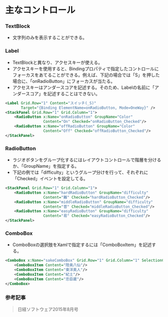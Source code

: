 # 主なコントロール

### TextBlock
* 文字列のみを表示することができる。

### Label
* TextBlockと異なり、アクセスキーが使える。
* アクセスキーを使用すると、Bindingプロパティで指定したコントロールにフォーカスをあてることができる。例えば、下記の場合では「S」を押した場合に、「onRadioButton」にフォーカスが当たる。
* アクセスキーはアンダースコアを記述する。そのため、Labelの名前に「アンダースコア」を記述することはできない。

```xml
<Label Grid.Row="1" Content="スイッチ(_S)"
       Target="{Binding ElementName=onRadioButton, Mode=OneWay}" />
<StackPanel Grid.Row="1" Grid.Column="1">
    <RadioButton x:Name="onRadioButton" GroupName="Color"
                 Content="On" Checked="onRadioButton_Checked"/>
    <RadioButton x:Name="offRadioButton" GroupName="Color"
                 Content="Off" Checked="offRadioButton_Checked"/>
</StackPanel>
```

### RadioButton
* ラジオボタンをグループ化するにはレイアウトコントロールで階層を分けるか、「GroupName」を指定する。
* 下記の例では「difficulty」というグループ分けを行って、それぞれに「Checked」イベントを設定してる。

```xml
<StackPanel Grid.Row="1" Grid.Column="1">
    <RadioButton x:Name="hardRadioButton" GroupName="difficulty"
                 Content="難" Checked="hardRadioButton_Checked"/>
    <RadioButton x:Name="middleRadioButton" GroupName="difficulty"
                 Content="普" Checked="middleRadioButton_Checked"/>
    <RadioButton x:Name="easyRadioButton" GroupName="difficulty"
                 Content="易" Checked="easyRadioButton_Checked"/>
</StackPanel>
```
### ComboBox
* ComboBoxの選択肢をXamlで指定するには「ComboBoxItem」を記述する。

```xml
<ComboBox x:Name="sakeComboBox" Grid.Row="1" Grid.Column="1" SelectionChanged="sakeComboBox_SelectionChanged">
    <ComboBoxItem Content="陸奥八仙"/>
    <ComboBoxItem Content="東洋美人"/>
    <ComboBoxItem Content="紀土"/>
    <ComboBoxItem Content="忠臣蔵"/>
</ComboBox>
```

### 参考記事

> 日経ソフトウェア2015年8月号
